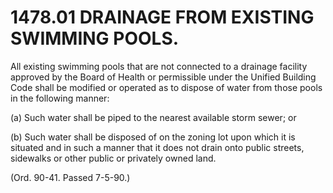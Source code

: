 1478.01 DRAINAGE FROM EXISTING SWIMMING POOLS.
==============================================

All existing swimming pools that are not connected to a drainage
facility approved by the Board of Health or permissible under the
Unified Building Code shall be modified or operated as to dispose of
water from those pools in the following manner:

​(a) Such water shall be piped to the nearest available storm sewer; or

​(b) Such water shall be disposed of on the zoning lot upon which it is
situated and in such a manner that it does not drain onto public
streets, sidewalks or other public or privately owned land.

(Ord. 90-41. Passed 7-5-90.)
